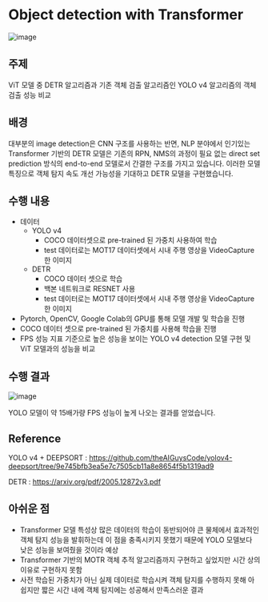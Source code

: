# Object detection with Transformer


![image](https://user-images.githubusercontent.com/83709985/196996040-6440f0fc-36d0-4b95-a4cb-883995bf0d7f.png)


## 주제

ViT 모델 중 DETR 알고리즘과 기존 객체 검출 알고리즘인 YOLO v4 알고리즘의 객체 검출 성능 비교

## 배경

대부분의 image detection은 CNN 구조를 사용하는 반면, NLP 분야에서 인기있는 Transformer 기반의 DETR 모델은 기존의 RPN, NMS의 과정이 필요 없는 direct set prediction 방식의 end-to-end 모델로서 간결한 구조를 가지고 있습니다. 이러한 모델 특징으로 객체 탐지 속도 개선 가능성을 기대하고 DETR 모델을 구현했습니다.

## 수행 내용
- 데이터
    - YOLO v4
        - COCO 데이터셋으로 pre-trained 된 가중치 사용하여 학습
        - test 데이터로는 MOT17 데이터셋에서 시내 주행 영상을 VideoCapture한 이미지
    - DETR
        - COCO 데이터 셋으로 학습
        - 백본 네트워크로 RESNET 사용
        - test 데이터로는 MOT17 데이터셋에서 시내 주행 영상을 VideoCapture한 이미지
- Pytorch, OpenCV, Google Colab의 GPU를 통해 모델 개발 및 학습을 진행 
- COCO 데이터 셋으로 pre-trained 된 가중치를 사용해 학습을 진행 
- FPS 성능 지표 기준으로 높은 성능을 보이는 YOLO v4 detection 모델 구현 및 ViT 모델과의 성능을 비교

## 수행 결과
![image](https://user-images.githubusercontent.com/83709985/196995694-165cf7a8-084e-43a9-ac9a-b46a51936939.png)

YOLO 모델이 약 15배가량 FPS 성능이 높게 나오는 결과를 얻었습니다. 


## Reference
YOLO v4 + DEEPSORT : https://github.com/theAIGuysCode/yolov4-deepsort/tree/9e745bfb3ea5e7c7505cb11a8e8654f5b1319ad9

DETR : https://arxiv.org/pdf/2005.12872v3.pdf

## 아쉬운 점
- Transformer 모델 특성상 많은 데이터의 학습이 동반되어야 큰 물체에서 효과적인 객체 탐지 성능을 발휘하는데 이 점을 충족시키지 못했기 때문에 YOLO 모델보다 낮은 성능을 보여줬을 것이라 예상
- Transformer 기반의 MOTR 객체 추적 알고리즘까지 구현하고 싶었지만 시간 상의 이유로 구현하지 못함
- 사전 학습된 가중치가 아닌 실제 데이터로 학습시켜 객체 탐지를 수행하지 못해 아쉽지만 짧은 시간 내에 객체 탐지에는 성공해서 만족스러운 결과
